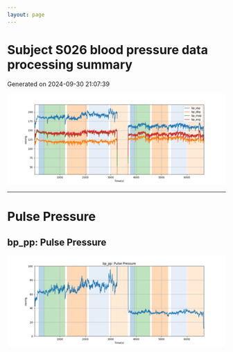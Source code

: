 ```yaml
---
layout: page
---
```



# Subject S026 blood pressure data processing summary
Generated on 2024-09-30 21:07:39

![Subject S026 blood pressure data processing summary - Overlay](images/S026_bp_features_overlay.png)

---
# Pulse Pressure

## bp_pp: Pulse Pressure
![bp_pp: Pulse Pressure](images/S026_bp_features_bp_pp.png)
